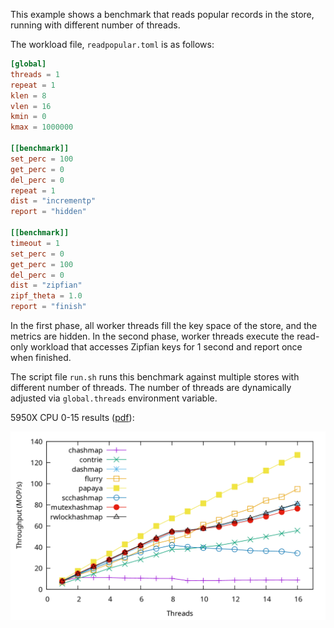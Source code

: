This example shows a benchmark that reads popular records in the store, running with different
number of threads.

The workload file, `readpopular.toml` is as follows:

```toml
[global]
threads = 1
repeat = 1
klen = 8
vlen = 16
kmin = 0
kmax = 1000000

[[benchmark]]
set_perc = 100
get_perc = 0
del_perc = 0
repeat = 1
dist = "incrementp"
report = "hidden"

[[benchmark]]
timeout = 1
set_perc = 0
get_perc = 100
del_perc = 0
dist = "zipfian"
zipf_theta = 1.0
report = "finish"
```

In the first phase, all worker threads fill the key space of the store, and the metrics are hidden.
In the second phase, worker threads execute the read-only workload that accesses Zipfian keys for
1 second and report once when finished.

The script file `run.sh` runs this benchmark against multiple stores with different number of
threads. The number of threads are dynamically adjusted via `global.threads` environment variable.

5950X CPU 0-15 results ([pdf](readpopular.pdf)):

![readpopular](readpopular.png)

